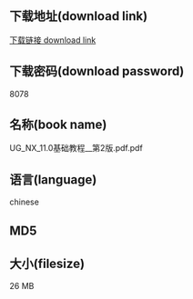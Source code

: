 ## 下载地址(download link)
[下载链接 download link](https://tutu365.netlify.app/?s=UG_NX_11.0%E5%9F%BA%E7%A1%80%E6%95%99%E7%A8%8B__%E7%AC%AC2%E7%89%88.pdf)

## 下载密码(download password)
8078

## 名称(book name)
UG_NX_11.0基础教程__第2版.pdf.pdf

## 语言(language)
chinese

## MD5


## 大小(filesize)
26 MB
